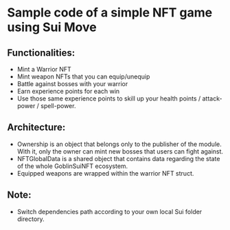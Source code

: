 # Sample code of a simple NFT game using Sui Move

## Functionalities:
* Mint a Warrior NFT
* Mint weapon NFTs that you can equip/unequip
* Battle against bosses with your warrior
* Earn experience points for each win
* Use those same experience points to skill up your health points / attack-power / spell-power.

## Architecture:
* Ownership is an object that belongs only to the publisher of the module. With it, only the owner can mint new bosses that users can fight against.
* NFTGlobalData is a shared object that contains data regarding the state of the whole GoblinSuiNFT ecosystem.
* Equipped weapons are wrapped within the warrior NFT struct.

## Note:
* Switch dependencies path according to your own local Sui folder directory.
